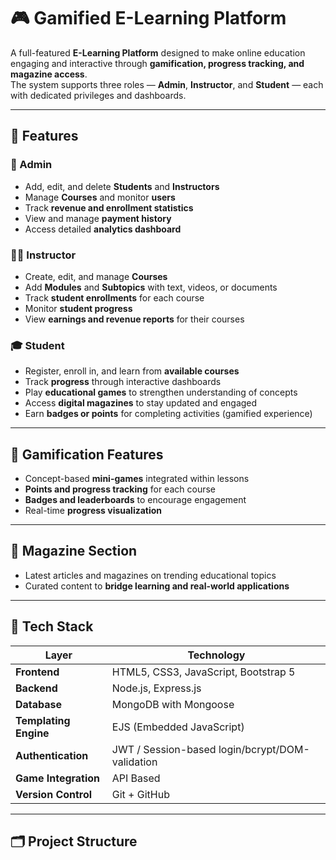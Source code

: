 # 🎮 Gamified E-Learning Platform

A full-featured **E-Learning Platform** designed to make online education engaging and interactive through **gamification, progress tracking, and magazine access**.  
The system supports three roles — **Admin**, **Instructor**, and **Student** — each with dedicated privileges and dashboards.

---

## 🚀 Features

### 👑 Admin
- Add, edit, and delete **Students** and **Instructors**
- Manage **Courses** and monitor **users**
- Track **revenue and enrollment statistics**
- View and manage **payment history**
- Access detailed **analytics dashboard**

### 👨‍🏫 Instructor
- Create, edit, and manage **Courses**
- Add **Modules** and **Subtopics** with text, videos, or documents
- Track **student enrollments** for each course
- Monitor **student progress**
- View **earnings and revenue reports** for their courses

### 🎓 Student
- Register, enroll in, and learn from **available courses**
- Track **progress** through interactive dashboards
- Play **educational games** to strengthen understanding of concepts
- Access **digital magazines** to stay updated and engaged
- Earn **badges or points** for completing activities (gamified experience)

---

## 🧠 Gamification Features
- Concept-based **mini-games** integrated within lessons
- **Points and progress tracking** for each course
- **Badges and leaderboards** to encourage engagement
- Real-time **progress visualization**

---

## 📰 Magazine Section
- Latest articles and magazines on trending educational topics
- Curated content to **bridge learning and real-world applications**

---

## 🧩 Tech Stack

| Layer | Technology |
|-------|-------------|
| **Frontend** | HTML5, CSS3, JavaScript, Bootstrap 5 |
| **Backend** | Node.js, Express.js |
| **Database** | MongoDB with Mongoose |
| **Templating Engine** | EJS (Embedded JavaScript) |
| **Authentication** | JWT / Session-based login/bcrypt/DOM-validation |
| **Game Integration** | API Based|
| **Version Control** | Git + GitHub |

---

## 🗂️ Project Structure
